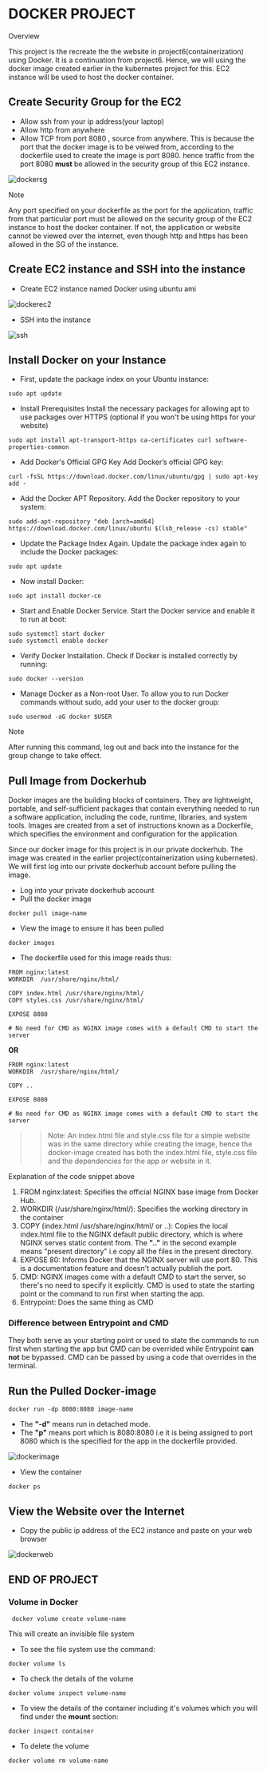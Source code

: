 # **DOCKER PROJECT**

Overview

This project is the recreate the the website in project6(containerization) using Docker. It is a continuation from project6. Hence, we will using the docker image created earlier in the kubernetes project for this. EC2 instance will be used to host the docker container.

## **Create Security Group for the EC2**
- Allow ssh from your ip address(your laptop)
- Allow http from anywhere
- Allow TCP from port 8080 , source from anywhere. This is because the port that the docker image is to be veiwed from, according to the dockerfile used to create the image is port 8080. hence traffic from the port 8080 **must** be allowed in the security group of this EC2 instance.

![dockersg](./img/11d.dockerSG.png)

>[!NOTE]
>Any port specified on your dockerfile as the port for the application, traffic from that particular port must be allowed on the security group of the EC2 instance to host the docker container. If not, the application or website cannot be viewed over the internet, even though http and https has been allowed in the SG of the instance.

## **Create EC2 instance and SSH into the instance**

- Create EC2 instance named Docker using ubuntu ami

![dockerec2](./img/11e.dockerEC2.png)

- SSH into the instance

![ssh](./img/13.ssh.png)

## **Install Docker on your Instance** 

- First, update the package index on your Ubuntu instance:

```
sudo apt update
```
- Install Prerequisites
Install the necessary packages for allowing apt to use packages over HTTPS (optional if you won't be using https for your website)

```
sudo apt install apt-transport-https ca-certificates curl software-properties-common
```

- Add Docker's Official GPG Key
Add Docker’s official GPG key:

```
curl -fsSL https://download.docker.com/linux/ubuntu/gpg | sudo apt-key add -
```

- Add the Docker APT Repository.
Add the Docker repository to your system:

```
sudo add-apt-repository "deb [arch=amd64] https://download.docker.com/linux/ubuntu $(lsb_release -cs) stable"
```

- Update the Package Index Again.
Update the package index again to include the Docker packages:

```
sudo apt update
```
- Now install Docker:
```
sudo apt install docker-ce
```

- Start and Enable Docker Service.
Start the Docker service and enable it to run at boot:

```
sudo systemctl start docker
sudo systemctl enable docker
```

- Verify Docker Installation.
Check if Docker is installed correctly by running:

```
sudo docker --version
```
- Manage Docker as a Non-root User.
To allow you to run Docker commands without sudo, add your user to the docker group:

```
sudo usermod -aG docker $USER
```
>[!NOTE]
>After running this command, log out and back into the instance for the group change to take effect.

## **Pull Image from Dockerhub**


Docker images are the building blocks of containers. They are lightweight, portable, and self-sufficient packages that contain everything needed to run a software application, including the code, runtime, libraries, and system tools. Images are created from a set of instructions known as a Dockerfile, which specifies the environment and configuration for the application.


Since our docker image for this project is in our private dockerhub. The image was created in the earlier project(containerization using kubernetes). We will first log into our private dockerhub account before pulling the image.

- Log into your private dockerhub account
- Pull the docker image
```
docker pull image-name
```
- View the image to ensure it has been pulled
```
docker images
```

- The dockerfile used for this image reads thus:
```
FROM nginx:latest
WORKDIR  /usr/share/nginx/html/

COPY index.html /usr/share/nginx/html/
COPY styles.css /usr/share/nginx/html/

EXPOSE 8080

# No need for CMD as NGINX image comes with a default CMD to start the server
```
**OR**

```
FROM nginx:latest
WORKDIR  /usr/share/nginx/html/

COPY ..

EXPOSE 8080

# No need for CMD as NGINX image comes with a default CMD to start the server
```



>>Note: An index.html file and style.css file for a simple website was in the same directory while creating the image, hence the docker-image created has both the index.html file, style.css file and the dependencies for the app or website in it.


Explanation of the code snippet above
1.	FROM nginx:latest: Specifies the official NGINX base image from Docker Hub.
2.	WORKDIR (/usr/share/nginx/html/): Specifies the working directory in the container
3.	COPY (index.html /usr/share/nginx/html/ or ..): Copies the local index.html file to the NGINX default public directory, which is where NGINX serves static content from. The **".."** in the second example means "present directory" i.e copy all the files in the present directory.
4.	EXPOSE 80: Informs Docker that the NGINX server will use port 80. This is a documentation feature and doesn't actually publish the port.
5.	CMD: NGINX images come with a default CMD to start the server, so there's no need to specify it explicitly. CMD is used to state the starting point or the command to run first when starting the app.
6. Entrypoint: Does the same thing as CMD

### Difference between Entrypoint and CMD
They both serve as your starting point or used to state the commands to run first when starting the app but CMD can be overrided while Entrypoint **can not** be bypassed. CMD can be passed by using a code that overrides in the terminal.

## **Run the Pulled Docker-image**

```
docker run -dp 8080:8080 image-name
```
- The **"-d"** means run in detached mode.
- The **"p"** means port which is 8080:8080 i.e it is being assigned to port 8080 which is the specified for the app in the dockerfile provided.

![dockerimage](./img/11.dockerRun.png)

- View the container
```
docker ps
```

## **View the Website over the Internet**

- Copy the public ip address of the EC2 instance and paste on your web browser

![dockerweb](./img/11a.dockerwebsite.png)

## END OF PROJECT

### Volume in Docker
 
```
 docker volume create volume-name
```
This will create an invisible file system 
- To see the file system use the command:
```
docker volume ls
```
- To check the details of the volume

```
docker volume inspect volume-name
```
- To view the details of the container including it's volumes which you will find under the **mount** section:
```
docker inspect container
```
- To delete the volume
```
docker volume rm volume-name
```
